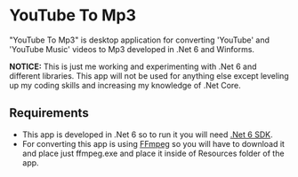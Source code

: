 # YouTube To Mp3
"YouTube To Mp3" is desktop application for converting 'YouTube' and 'YouTube Music' videos to Mp3 developed in .Net 6 and Winforms.

**NOTICE:** This is just me working and experimenting with .Net 6 and different libraries. This app will not be used for anything else except leveling up my coding skills and increasing my knowledge of .Net Core.

## Requirements
 - This app is developed in .Net 6 so to run it you will need [.Net 6 SDK](https://dotnet.microsoft.com/en-us/download/dotnet/6.0).  
 - For converting this app is using [FFmpeg](https://ffmpeg.org/download.html) so you will have to download it and place just ffmpeg.exe and place it inside of Resources folder of the app.  
